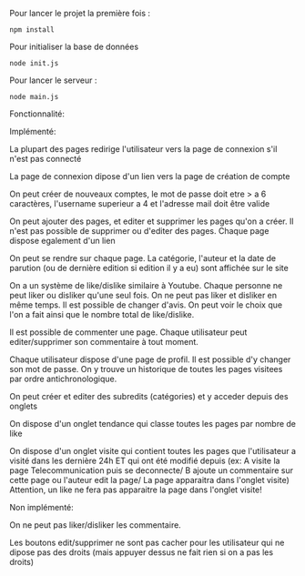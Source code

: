 
Pour lancer le projet la première fois :
```shell
npm install
```
Pour initialiser la base de données
```shell
node init.js
```


Pour lancer le serveur  : 
```shell
node main.js
```

Fonctionnalité:

Implémenté:

La plupart des pages redirige l'utilisateur vers la page de connexion s'il n'est pas connecté

La page de connexion dipose d'un lien vers la page de création de compte

On peut créer de nouveaux comptes, le mot de passe doit etre > a 6 caractères, l'username superieur a 4 et l'adresse mail doit être valide

On peut ajouter des pages, et editer et supprimer les pages qu'on a créer. Il n'est pas possible de supprimer ou d'editer des pages.
Chaque page dispose egalement d'un lien

On peut se rendre sur chaque page.
La catégorie, l'auteur et la date de parution (ou de dernière edition si edition il y a eu) sont affichée sur le site

On a un système de like/dislike similaire à Youtube.
Chaque personne ne peut liker ou disliker qu'une seul fois. On ne peut pas liker et disliker en même temps. Il est possible de changer d'avis.
On peut voir le choix que l'on a fait ainsi que le nombre total de like/dislike.

Il est possible de commenter une page.
Chaque utilisateur peut editer/supprimer son commentaire à tout moment.

Chaque utilisateur dispose d'une page de profil.
Il est possible d'y changer son mot de passe.
On y trouve un historique de toutes les pages visitees par ordre antichronologique.

On peut créer et editer des subredits (catégories) et y acceder depuis des onglets

On dispose d'un onglet tendance qui classe toutes les pages par nombre de like

On dispose d'un onglet visite qui contient toutes les pages que l'utilisateur a visité dans les dernière 24h ET qui ont été modifié depuis (ex: A visite la page Telecommunication puis se deconnecte/ B ajoute un commentaire sur cette page ou l'auteur edit la page/ La page apparaitra dans l'onglet visite) 
Attention, un like ne fera pas apparaitre la page dans l'onglet visite!

Non implémenté:

On ne peut pas liker/disliker les commentaire.

Les boutons edit/supprimer ne sont pas cacher pour les utilisateur qui ne dipose pas des droits
(mais appuyer dessus ne fait rien si on a pas les droits)


